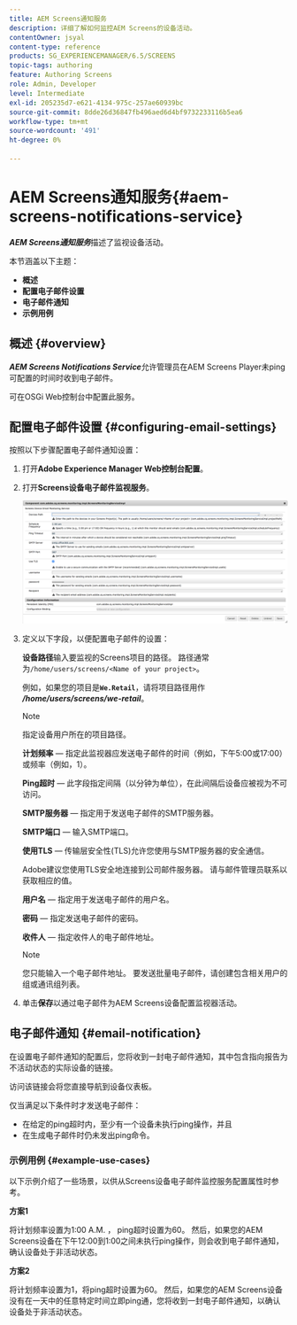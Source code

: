 ```yaml
---
title: AEM Screens通知服务
description: 详细了解如何监控AEM Screens的设备活动。
contentOwner: jsyal
content-type: reference
products: SG_EXPERIENCEMANAGER/6.5/SCREENS
topic-tags: authoring
feature: Authoring Screens
role: Admin, Developer
level: Intermediate
exl-id: 205235d7-e621-4134-975c-257ae60939bc
source-git-commit: 8dde26d36847fb496aed6d4bf9732233116b5ea6
workflow-type: tm+mt
source-wordcount: '491'
ht-degree: 0%

---
```


# AEM Screens通知服务{#aem-screens-notifications-service}

<!--removed from metadata: admitteddomains: @adobe.com;@caesars.com-->

***AEM Screens通知服务***&#x200B;描述了监视设备活动。

本节涵盖以下主题：

* **概述**
* **配置电子邮件设置**
* **电子邮件通知**
* **示例用例**

<!-- OBSOLETE NOTE>
>[!CAUTION]
>
>This AEM Screens functionality is only available, if you have installed AEM 6.3.2 Feature Pack 3 or AEM 6.4.1 Screens Feature Pack 1.
>
>To get access to this Feature Pack, contact Adobe Support and request access. After you have permissions you can download it from Package Share. -->

## 概述 {#overview}

***AEM Screens Notifications Service***&#x200B;允许管理员在AEM Screens Player未ping可配置的时间时收到电子邮件。

可在OSGi Web控制台中配置此服务。

## 配置电子邮件设置 {#configuring-email-settings}

按照以下步骤配置电子邮件通知设置：

1. 打开&#x200B;**Adobe Experience Manager Web控制台配置**。
1. 打开&#x200B;**Screens设备电子邮件监视服务**。

   ![screen_shot_2018-04-26at44602pm](assets/screen_shot_2018-04-26at44602pm.png)

1. 定义以下字段，以便配置电子邮件的设置：

   **设备路径**&#x200B;输入要监视的Screens项目的路径。 路径通常为`/home/users/screens/<Name of your project>`。

   例如，如果您的项目是&#x200B;**`We.Retail`**，请将项目路径用作&#x200B;***/home/users/screens/we-retail***。

   >[!NOTE]
   >
   >指定设备用户所在的项目路径。

   **计划频率** — 指定此监视器应发送电子邮件的时间（例如，下午5:00或17:00）或频率（例如，1）。

   **Ping超时** — 此字段指定间隔（以分钟为单位），在此间隔后设备应被视为不可访问。

   **SMTP服务器** — 指定用于发送电子邮件的SMTP服务器。

   **SMTP端口** — 输入SMTP端口。

   **使用TLS** — 传输层安全性(TLS)允许您使用与SMTP服务器的安全通信。

   Adobe建议您使用TLS安全地连接到公司邮件服务器。 请与邮件管理员联系以获取相应的值。

   **用户名** — 指定用于发送电子邮件的用户名。

   **密码** — 指定发送电子邮件的密码。

   **收件人** — 指定收件人的电子邮件地址。

   >[!NOTE]
   >
   >您只能输入一个电子邮件地址。 要发送批量电子邮件，请创建包含相关用户的组或通讯组列表。

1. 单击&#x200B;**保存**&#x200B;以通过电子邮件为AEM Screens设备配置监视器活动。

## 电子邮件通知 {#email-notification}

在设置电子邮件通知的配置后，您将收到一封电子邮件通知，其中包含指向报告为不活动状态的实际设备的链接。

访问该链接会将您直接导航到设备仪表板。

仅当满足以下条件时才发送电子邮件：

* 在给定的ping超时内，至少有一个设备未执行ping操作，并且
* 在生成电子邮件时仍未发出ping命令。

### 示例用例 {#example-use-cases}

以下示例介绍了一些场景，以供从Screens设备电子邮件监控服务配置属性时参考。

**方案1**

将计划频率设置为1:00 A.M. ， ping超时设置为60。 然后，如果您的AEM Screens设备在下午12:00到1:00之间未执行ping操作，则会收到电子邮件通知，确认设备处于非活动状态。

**方案2**

将计划频率设置为1，将ping超时设置为60。 然后，如果您的AEM Screens设备没有在一天中的任意特定时间立即ping通，您将收到一封电子邮件通知，以确认设备处于非活动状态。
